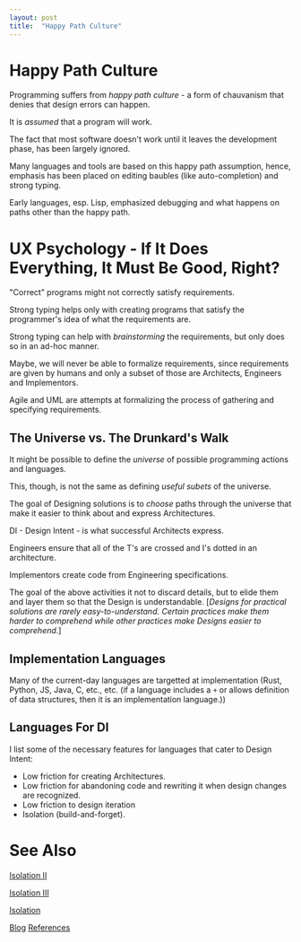 ```yaml
---
layout: post
title:  "Happy Path Culture"
---
```

# Happy Path Culture

Programming suffers from *happy path culture* - a form of chauvanism that denies that design errors can happen.

It is *assumed* that a program will work.

The fact that most software doesn't work until it leaves the development phase, has been largely ignored.

Many languages and tools are based on this happy path assumption, hence, emphasis has been placed on editing baubles (like auto-completion) and strong typing. 

Early languages, esp. Lisp, emphasized debugging and what happens on paths other than the happy path.



# UX Psychology - If It Does Everything, It Must Be Good, Right?

"Correct" programs might not correctly satisfy requirements.

Strong typing helps only with creating programs that satisfy the programmer's idea of what the requirements are.

Strong typing can help with *brainstorming* the requirements, but only does so in an ad-hoc manner.

Maybe, we will never be able to formalize requirements, since requirements are given by humans and only a subset of those are Architects, Engineers and Implementors.

Agile and UML are attempts at formalizing the process of gathering and specifying requirements.

## The Universe vs. The Drunkard's Walk

It might be possible to define the *universe* of possible programming actions and languages.

This, though, is not the same as defining *useful subets* of the universe.

The goal of Designing solutions is to *choose* paths through the universe that make it easier to think about and express Architectures.

DI - Design Intent - is what successful Architects express.

Engineers ensure that all of the T's are crossed and I's dotted in an architecture.

Implementors create code from Engineering specifications.

The goal of the above activities it not to discard details, but to elide them and layer them so that the Design is understandable. [_Designs for practical solutions are rarely easy-to-understand.  Certain practices make them harder to comprehend while other practices make Designs easier to comprehend_.]

## Implementation Languages

Many of the current-day languages are targetted at implementation (Rust, Python, JS, Java, C, etc., etc. (if a language includes a `+` or allows definition of data structures, then it is an implementation language.))

## Languages For DI

I list some of the necessary features for languages that cater to Design Intent:

- Low friction for creating Architectures.
- Low friction for abandoning code and rewriting it when design changes are recognized.
- Low friction to design iteration
- Isolation (build-and-forget).


# See Also

[Isolation II](https://guitarvydas.github.io/2021/06/06/Isolation-II.html)

[Isolation III](https://guitarvydas.github.io/2021/06/07/Isolation-III.html)

[Isolation](https://guitarvydas.github.io/2020/12/09/Isolation.html)

[Blog](https://guitarvydas.github.io)
[References](https://guitarvydas.github.io/2021/01/14/References.html)

<script src="https://utteranc.es/client.js" 
        repo="guitarvydas/guitarvydas.github.io" 
        issue-term="pathname" 
        theme="github-light" 
        crossorigin="anonymous" 
        async> 
</script> 
